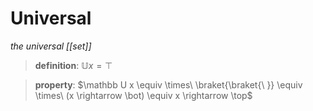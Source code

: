 # Universal

_the universal [[set]]_

> **definition**: $\mathbb U x = \top$

> **property**: $\mathbb U x \equiv \times\ \braket{\braket{\ }} \equiv \times\ (x \rightarrow \bot) \equiv x \rightarrow \top$
